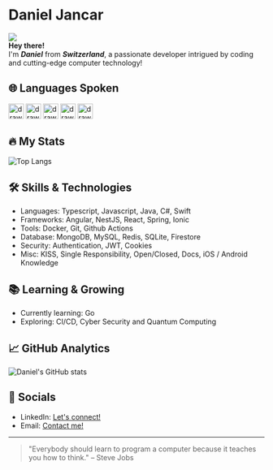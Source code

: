 # Daniel Jancar

![](https://komarev.com/ghpvc/?username=Sigmale1000&color=blue) <br>
**Hey there!** <br>
I'm ***Daniel*** from ***Switzerland***, a passionate developer intrigued by coding and cutting-edge computer technology!

## 🌐 Languages Spoken
<img src="https://cdn-icons-png.flaticon.com/512/555/555582.png" alt="drawing" width="30"/>  <img src="https://cdn-icons-png.flaticon.com/512/4060/4060233.png" alt="drawing" width="30"/>  <img src="https://cdn-icons-png.flaticon.com/512/8617/8617292.png" alt="drawing" width="30"/>  <img src="https://cdn-icons-png.flaticon.com/512/3373/3373300.png" alt="drawing" width="30"/>  <img src="https://cdn-icons-png.flaticon.com/512/3373/3373317.png" alt="drawing" width="30"/>

## 🔥 My Stats
![Top Langs](https://github-readme-stats.vercel.app/api/top-langs/?username=danieljancar&layout=compact&theme=dark)

## 🛠️ Skills & Technologies
- Languages: Typescript, Javascript, Java, C#, Swift
- Frameworks: Angular, NestJS, React, Spring, Ionic
- Tools: Docker, Git, Github Actions
- Database: MongoDB, MySQL, Redis, SQLite, Firestore
- Security: Authentication, JWT, Cookies
- Misc: KISS, Single Responsibility, Open/Closed, Docs, iOS / Android Knowledge

## 📚 Learning & Growing
- Currently learning: Go
- Exploring: CI/CD, Cyber Security and Quantum Computing

## 📈 GitHub Analytics
![Daniel's GitHub stats](https://github-readme-stats.vercel.app/api?username=danieljancar&show_icons=true&theme=dark)

## 🤝 Socials
- LinkedIn: [Let's connect!](https://www.linkedin.com/in/danieljancar/)
- Email: [Contact me!](mailto:danieljancar@bluewin.ch)

---
> "Everybody should learn to program a computer because it teaches you how to think." – Steve Jobs
